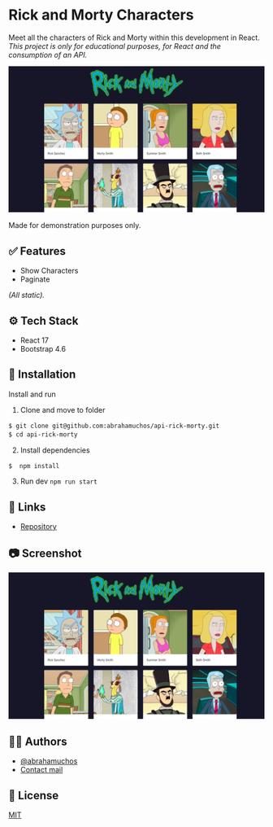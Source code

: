 # Rick and Morty Characters

Meet all the characters of Rick and Morty within this development in React. 
<br/>
*This project is only for educational purposes, for React and the consumption of an API.*

<img src="/docs/Screen%20Shot%202024-12-28%20at%2015.53.07.png" width="750px" alt="rick-morty-screenshot">

Made for demonstration purposes only.

## ✅ Features

- Show Characters
- Paginate

_(All static)._

## ⚙️ Tech Stack

- React 17
- Bootstrap 4.6

## 💾 Installation

Install and run

1. Clone and move to folder
```bash
$ git clone git@github.com:abrahamuchos/api-rick-morty.git
$ cd api-rick-morty
```

2. Install dependencies
```bash
$  npm install
```

3. Run dev `npm run start`

## 🔗 Links
- [Repository](https://github.com/abrahamuchos/api-rick-morty)

## 📷 Screenshot
<img src="/docs/Screen%20Shot%202024-12-28%20at%2015.53.07.png" width="550px" alt="rick-morty-screenshot">

## 🧑‍💻 Authors

- [@abrahamuchos](https://github.com/abrahamuchos)
- [Contact mail](mailto:j.abraham29@gmail.com)

## 📄 License

[MIT](https://choosealicense.com/licenses/mit/)